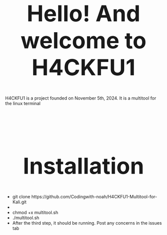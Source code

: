 <style>
  h1 {
    font-size: 72px;
    font-weight: bold;
    font-color: #00CD00;
    text-align: center;
  }
</style>

<h1> Hello! And welcome to H4CKFU1 </h1>
<p>H4CKFU1 is a project founded on November 5th, 2024. It is a multitool for the linux terminal</p>
<br>
<br>
<h1>Installation</h1>
<ul>
  <li>git clone https://github.com/Codingwith-noah/H4CKFU1-Multitool-for-Kali.git<li>
  <li>chmod +x multitool.sh</li>
  <li>./multitool.sh</li>
  <li>After the third step, it should be running. Post any concerns in the issues tab</li>
</ul>
